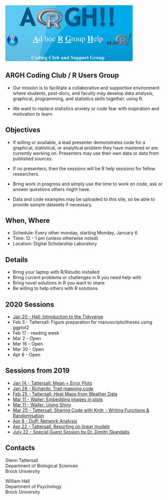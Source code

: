 
<img src="https://raw.githubusercontent.com/gtatters/ARGHCodingClub/master/Images/ARGHlogo.jpg" alt="ARGH logo" width="400"/>

## ARGH Coding Club / R Users Group

- Our mission is to facilitate a collaborative and supportive environment where students, post-docs, and faculty may develop data analysis, graphical, programming, and statistics skills together, using R. 

- We want to replace statistics anxiety or code fear with inspiration and motivation to learn.

## Objectives 

- If willing or available, a lead presenter demonstrates code for a graphical, statistical, or analytical problem they have mastered or are currently working on.  Presenters may use their own data or data from published sources.

- If no presenters, then the sessions will be R help sessions for fellow researchers. 

- Bring work in progress and simply use the time to work on code, ask or answer questions others might have.

- Data and code examples may be uploaded to this site, so be able to provide sample datasets if necessary. 


## When, Where

- Schedule: Every other monday, starting Monday, January 6
- Time: 12 - 1 pm (unless otherwise noted) 
- Location: Digital Scholarship Laboratory

## Details

- Bring your laptop with R/Rstudio installed
- Bring current problems or challenges in R you need help with
- Bring novel solutions in R you want to share
- Be willing to help others with R solutions

## 2020 Sessions

- [Jan 20 - Hall: Introduction to the Tidyverse](https://github.com/gtatters/ARGHCodingClub//tree/master/Tidyverse)
- Feb 3 - Tattersall: Figure preparation for manuscripts/theses using ggplot2
- Feb 17 - reading week
- Mar 2 - Open
- Mar 16 - Open
- Mar 30 - Open
- Apr 6 - Open


## Sessions from 2019

- [Jan 14 - Tattersall: Mean + Error Plots](https://github.com/gtatters/ARGHCodingClub//tree/master/Mean_Error_Dot_Plot)
- [Jan 28 - Richards: Trait mapping code](https://github.com/gtatters/ARGHCodingClub//tree/master/Trait_Mapping)
- [Feb 25 - Tattersall: Heat Maps from Weather Data](https://github.com/gtatters/ARGHCodingClub//tree/master/Heat_Maps) 
- [Mar 11 - Waller: Embedding images in plots](https://github.com/gtatters/ARGHCodingClub//tree/master/Embed_Image)
- [Mar 11 - Waller: Using Shiny](https://github.com/gtatters/ARGHCodingClub//tree/master/Using_Shiny)
- [Mar 25 - Tattersall: Sharing Code with Knitr - Writing Functions &  Randomisation](https://github.com/gtatters/ARGHCodingClub//tree/master/Sharing_Code)
- [Apr 8 - Duff: Network Analysis](https://github.com/gtatters/ARGHCodingClub//tree/master/Network_Analysis) 
- [Apr 22 - Tattersall: Reporting on linear models](https://github.com/gtatters/ARGHCodingClub//tree/master/Linear_Model_Reporting) 
- [July 22 - Special Guest Session by Dr. Dimitri Skandalis](https://github.com/gtatters/ARGHCodingClub//tree/master/GAMs) 
 

## Contacts

Glenn Tattersall  
Department of Biological Sciences  
Brock University

William Hall  
Department of Psychology  
Brock University  

